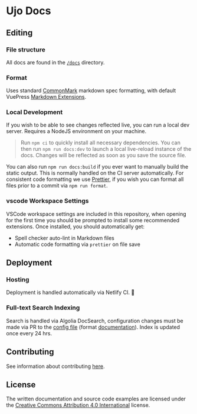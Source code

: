 # Ujo Docs

<!-- TODO - Waffle -->

<!-- [![Waffle.io - Columns and their card count](https://badge.waffle.io/)](https://waffle.io/ujoteam/docs) -->

## Editing

### File structure

All docs are found in the [`/docs`](/docs) directory.

### Format

Uses standard [CommonMark] markdown spec formatting, with default VuePress
[Markdown Extensions].

[commonmark]: https://spec.commonmark.org/current/
[markdown extensions]: https://vuepress.vuejs.org/guide/markdown.html

### Local Development

If you wish to be able to see changes reflected live, you can run a local dev
server. Requires a NodeJS environment on your machine.

> Run `npm ci` to quickly install all necessary dependencies. You can then run
> `npm run docs:dev` to launch a local live-reload instance of the docs. Changes
> will be reflected as soon as you save the source file.

You can also run `npm run docs:build` if you ever want to manually build the
static output. This is normally handled on the CI server automatically. For
consistent code formatting we use [Prettier], if you wish you can format all
files prior to a commit via `npm run format`.

[prettier]: https://prettier.io

### vscode Workspace Settings

VSCode workspace settings are included in this repository, when opening for the
first time you should be prompted to install some recommended extensions. Once
installed, you should automatically get:

- Spell checker auto-lint in Markdown files
- Automatic code formatting via `prettier` on file save

## Deployment

### Hosting

Deployment is handled automatically via Netlify CI. :tada:

### Full-text Search Indexing

Search is handled via Algolia DocSearch, configuration changes must be made via
PR to the [config file] (format [documentation]). Index is updated once every
24 hrs.

[config file]: https://github.com/algolia/docsearch-configs/blob/master/configs/Ujo.json
[documentation]: https://community.algolia.com/docsearch/config-file.html

## Contributing

See information about contributing [here](CONTRIBUTING.md).

## License

The written documentation and source code examples are licensed under the
[Creative Commons Attribution 4.0 International][license] license.

[license]: https://creativecommons.org/licenses/by/4.0/
